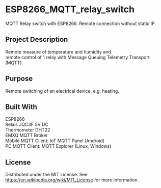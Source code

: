 # ESP8266_MQTT_relay_switch
MQTT Relay switch with ESP8266. Remote connection without static IP.

## Project Description
Remote measure of temperature and humidity and  
remote control of 1 relay with Message Queuing Telemetry Transport (MQTT).

## Purpose
Remote switching of an electrical device, e.g. heating.

## Built With  
ESP8266  
Relais JQC3F 5V DC  
Thermometer DHT22  
EMXQ MQTT Broker  
Mobile MQTT Client: IoT MQTT Panel (Android)  
PC MQTT Client: MQTT Explorer (Linux, Windows)  



## License 
Distributed under the MIT License. See https://en.wikipedia.org/wiki/MIT_License for more information.
